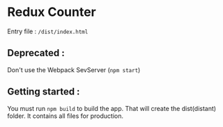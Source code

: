 # Redux Counter

Entry file : `/dist/index.html`

## Deprecated :
Don't use the Webpack SevServer (`npm start`)

## Getting started :

You must run `npm build` to build the app.
That will create the dist(distant) folder. It contains all files for production.
